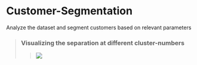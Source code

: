 # Customer-Segmentation
Analyze the dataset and segment customers based on relevant parameters

> ### Visualizing the separation at different cluster-numbers
>> <img src="https://github.com/AhmedNasser1601/Customer-Segmentation/assets/60184582/906a0843-7dfd-4c25-8312-d87dd9c9bfd3">
